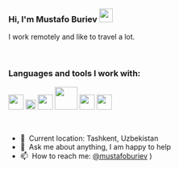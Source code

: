 ### Hi, I'm Mustafo Buriev <img src="https://media.giphy.com/media/hvR3CLFzcasrR4ia7z/giphy.gif" width="27px">


I work remotely and like to travel a lot.



<br />

### Languages and tools I work with:

<code><img src="https://www.freepnglogos.com/uploads/html5-logo-png/html5-logo-html-logo-10.png" width="30px"></code>
<code><img src="https://batflat.org/themes/default/img/css-logo.png" width="20px"></code>
<code><img src="https://cdn.freebiesupply.com/logos/large/2x/logo-javascript-logo-black-and-white.png" width="30px"></code>
<code><img src="https://www.istudiotech.in/wp-content/uploads/2019/05/django-2.0-download-1024x466.png" width="45px"></code>
<code><img src="https://cdn-icons-png.flaticon.com/512/5968/5968286.png" width="30px"></code>
<code><img src="https://cdn.freebiesupply.com/logos/large/2x/react-1-logo-black-and-white.png" width="30px"></code>





<br />

- 📍&nbsp; Current location: Tashkent, Uzbekistan  
- 💬 &nbsp;Ask me about anything, I am happy to help  
- 📫&nbsp; How to reach me: [@mustafoburiev](https://t.me/MustafoB)
)
